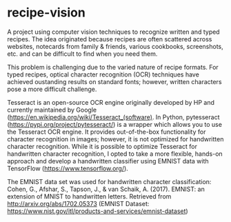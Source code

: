 # recipe-vision

A project using computer vision techniques to recognize written and typed recipes. The idea originated because recipes are often scattered across websites, notecards from family & friends, various cookbooks, screenshots, etc. and can be difficult to find when you need them.  

This problem is challenging due to the varied nature of recipe formats. For typed recipes, optical character recognition (OCR) techniques have achieved oustanding results on standard fonts; however, written characters pose a more difficult challenge. 

Tesseract is an open-source OCR engine originally developed by HP and currently maintained by Google (https://en.wikipedia.org/wiki/Tesseract_(software). In Python, pytesseract (https://pypi.org/project/pytesseract/) is a wrapper which allows you to use the Tesseract OCR engine. It provides out-of-the-box functionality for character recognition in images; however, it is not optimized for handwritten character recognition. While it is possible to optimize Tesseract for handwritten character recognition, I opted to take a more flexible, hands-on approach and develop a handwritten classifier using EMNIST data with TensorFlow (https://www.tensorflow.org/).

The EMNIST data set was used for handwritten character classification: Cohen, G., Afshar, S., Tapson, J., & van Schaik, A. (2017). EMNIST: an extension of MNIST to handwritten letters. Retrieved from http://arxiv.org/abs/1702.05373 (EMNIST Dataset: https://www.nist.gov/itl/products-and-services/emnist-dataset) 

